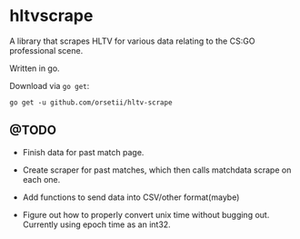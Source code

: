 # hltvscrape

A library that scrapes HLTV for various data relating to the CS:GO professional scene.

Written in go.

Download via `go get`:
```
go get -u github.com/orsetii/hltv-scrape
```

## @TODO 

- Finish data for past match page. 

- Create scraper for past matches, which then calls matchdata scrape on each one.

- Add functions to send data into CSV/other format(maybe)

- Figure out how to properly convert unix time without bugging out. Currently using epoch time as an int32.